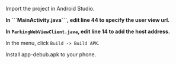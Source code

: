 
Import the project in Android Studio.

<b> 
In ```MainActivity.java```, edit line 44 to specify the user view url.

In ```ParkingWebViewClient.java```, edit line 14 to add the host address.

</b>

In the menu, click `Build -> Build APK`. 

Install app-debub.apk to your phone.
